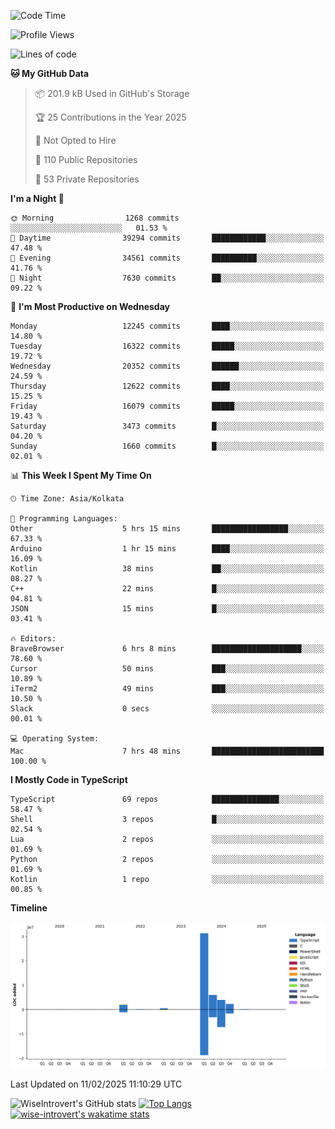 <!--START_SECTION:waka-->
![Code Time](http://img.shields.io/badge/Code%20Time-2%2C200%20hrs%2031%20mins-blue)

![Profile Views](http://img.shields.io/badge/Profile%20Views-0-blue)

![Lines of code](https://img.shields.io/badge/From%20Hello%20World%20I%27ve%20Written-46.5%20million%20lines%20of%20code-blue)

**🐱 My GitHub Data** 

> 📦 201.9 kB Used in GitHub's Storage 
 > 
> 🏆 25 Contributions in the Year 2025
 > 
> 🚫 Not Opted to Hire
 > 
> 📜 110 Public Repositories 
 > 
> 🔑 53 Private Repositories 
 > 
**I'm a Night 🦉** 

```text
🌞 Morning                1268 commits        ░░░░░░░░░░░░░░░░░░░░░░░░░   01.53 % 
🌆 Daytime                39294 commits       ████████████░░░░░░░░░░░░░   47.48 % 
🌃 Evening                34561 commits       ██████████░░░░░░░░░░░░░░░   41.76 % 
🌙 Night                  7630 commits        ██░░░░░░░░░░░░░░░░░░░░░░░   09.22 % 
```
📅 **I'm Most Productive on Wednesday** 

```text
Monday                   12245 commits       ████░░░░░░░░░░░░░░░░░░░░░   14.80 % 
Tuesday                  16322 commits       █████░░░░░░░░░░░░░░░░░░░░   19.72 % 
Wednesday                20352 commits       ██████░░░░░░░░░░░░░░░░░░░   24.59 % 
Thursday                 12622 commits       ████░░░░░░░░░░░░░░░░░░░░░   15.25 % 
Friday                   16079 commits       █████░░░░░░░░░░░░░░░░░░░░   19.43 % 
Saturday                 3473 commits        █░░░░░░░░░░░░░░░░░░░░░░░░   04.20 % 
Sunday                   1660 commits        █░░░░░░░░░░░░░░░░░░░░░░░░   02.01 % 
```


📊 **This Week I Spent My Time On** 

```text
🕑︎ Time Zone: Asia/Kolkata

💬 Programming Languages: 
Other                    5 hrs 15 mins       █████████████████░░░░░░░░   67.33 % 
Arduino                  1 hr 15 mins        ████░░░░░░░░░░░░░░░░░░░░░   16.09 % 
Kotlin                   38 mins             ██░░░░░░░░░░░░░░░░░░░░░░░   08.27 % 
C++                      22 mins             █░░░░░░░░░░░░░░░░░░░░░░░░   04.81 % 
JSON                     15 mins             █░░░░░░░░░░░░░░░░░░░░░░░░   03.41 % 

🔥 Editors: 
BraveBrowser             6 hrs 8 mins        ████████████████████░░░░░   78.60 % 
Cursor                   50 mins             ███░░░░░░░░░░░░░░░░░░░░░░   10.89 % 
iTerm2                   49 mins             ███░░░░░░░░░░░░░░░░░░░░░░   10.50 % 
Slack                    0 secs              ░░░░░░░░░░░░░░░░░░░░░░░░░   00.01 % 

💻 Operating System: 
Mac                      7 hrs 48 mins       █████████████████████████   100.00 % 
```

**I Mostly Code in TypeScript** 

```text
TypeScript               69 repos            ███████████████░░░░░░░░░░   58.47 % 
Shell                    3 repos             █░░░░░░░░░░░░░░░░░░░░░░░░   02.54 % 
Lua                      2 repos             ░░░░░░░░░░░░░░░░░░░░░░░░░   01.69 % 
Python                   2 repos             ░░░░░░░░░░░░░░░░░░░░░░░░░   01.69 % 
Kotlin                   1 repo              ░░░░░░░░░░░░░░░░░░░░░░░░░   00.85 % 
```



**Timeline**

![Lines of Code chart](https://raw.githubusercontent.com/wise-introvert/wise-introvert/master/assets/bar_graph.png)


 Last Updated on 11/02/2025 11:10:29 UTC
<!--END_SECTION:waka-->

![WiseIntrovert's GitHub stats](https://github-readme-stats.vercel.app/api?username=wise-introvert&count_private=true&show_icons=true)
[![Top Langs](https://github-readme-stats.vercel.app/api/top-langs/?username=wise-introvert&langs_count=10)](https://github.com/anuraghazra/github-readme-stats)
[![wise-introvert's wakatime stats](https://github-readme-stats.vercel.app/api/wakatime?username=wiseintrovert)](https://github.com/anuraghazra/github-readme-stats)
